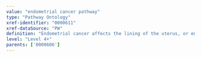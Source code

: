 ```yaml
---
value: "endometrial cancer pathway"
type: "Pathway Ontology"
xref-identifier: "0000611"
xref-dataSource: "PW"
definition: "Endometrial cancer affects the lining of the uterus, or endometrium. Hormonal and genetic alterations play a role in the development of this carcinoma type. Mutations in genes acting in several pathways have been associated with the condition and its types."
level: "Level 4+"
parents: ['0000606']
---
```

